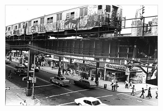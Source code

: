 ![nyceltrain](https://raw.githubusercontent.com/muneer78/muneer78.github.io/master/images/NYC6.jpg)


